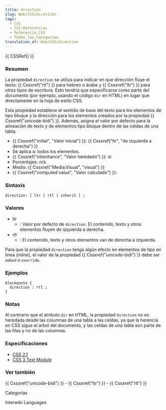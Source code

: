 ```yaml
---
title: direction
slug: Web/CSS/direction
tags:
  - CSS
  - CSS:Referencias
  - Referencia_CSS
  - Todas_las_Categorías
translation_of: Web/CSS/direction
---
```


{{ CSSRef() }}

### Resumen

La propiedad `direction` se utiliza para indicar en que dirección fluye el texto: {{ Cssxref("rtl") }} para hebreo o árabe y {{ Cssxref("ltr") }} para otros tipos de escritura. Esto tendría que especificarse como parte del documento (por ejemplo, usando el código `dir` en HTML) en lugar que directamente en la hoja de estilo CSS.

Esta propiedad establece el sentido de base del texto para los elementos de tipo bloque y la dirección para los elementos creados por la propiedad {{ Cssxref("unicode-bidi") }}. Además, asigna el valor por defecto para la alineación de texto y de elementos tipo bloque dentro de las celdas de una tabla.

- {{ Cssxref("initial", "Valor inicial") }}: {{ Cssxref("ltr", "de izquierda a derecha") }}
- Se aplica a: todos los elementos.
- {{ Cssxref("inheritance", "Valor heredado") }}: si
- Porcentajes: n/a
- Medio: {{ Cssxref("Media:Visual", "visual") }}
- {{ Cssxref("computed value", "Valor calculado") }}:

### Sintaxis

```
direction: [ ltr | rtl | inherit ] ;
```

### Valores

- ltr
  - : Valor por defecto de `direction`. El contenido, texto y otros elementos fluyen de izquierda a derecha.
- rtl
  - : El contenido, texto y otros elementos van de derecha a izquierda.

Para que la propiedad `direction` tenga algún efecto en elementos de tipo en línea (_inline_), el valor de la propiedad {{ Cssxref("unicode-bidi") }} debe ser `embed` o `override`.

### Ejemplos

```
blockquote {
  direction : rtl ;
}
```

### Notas

Al contrario que el atributo `dir` en HTML, la propiedad `direction` no es heredada desde las columnas de una tabla a las celdas, ya que la herencia en CSS sigue el árbol del documento, y las celdas de una tabla son parte de las filas y no de las columnas.

### Especificaciones

- [CSS 2.1](http://www.w3.org/TR/CSS21/visuren.html#direction)
- [CSS 3 Text Module](http://www.w3.org/TR/2003/CR-css3-text-20030514/#direction)

### Ver también

{{ Cssxref("unicode-bidi") }} - {{ Cssxref("ltr") }} - {{ Cssxref("rtl") }}

Categorías

Interwiki Languages
